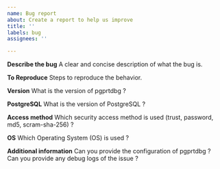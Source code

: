 ```yaml
---
name: Bug report
about: Create a report to help us improve
title: ''
labels: bug
assignees: ''

---
```


**Describe the bug**
A clear and concise description of what the bug is.

**To Reproduce**
Steps to reproduce the behavior.

**Version**
What is the version of pgprtdbg ?

**PostgreSQL**
What is the version of PostgreSQL ?

**Access method**
Which security access method is used (trust, password, md5, scram-sha-256) ?

**OS**
Which Operating System (OS) is used ?

**Additional information**
Can you provide the configuration of pgprtdbg ?
Can you provide any debug logs of the issue ?
